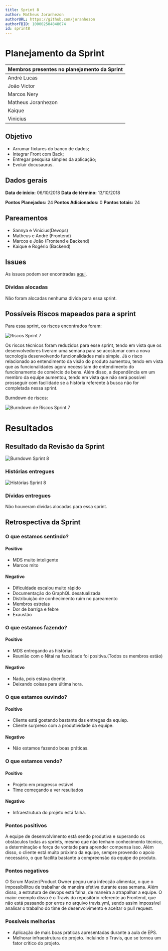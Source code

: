 ```yaml
---
title: Sprint 8
author: Matheus Joranhezon
authorURL: https://github.com/joranhezon
authorFBID: 100002504848674
id: sprint8
---
```


# Planejamento da Sprint

| Membros presentes no planejamento da Sprint  |
|---------------------|
| André Lucas  |
| João Victor  |
| Marcos Nery  |
| Matheus Joranhezon   |
| Kaique   |
| Vinicius   |

## Objetivo

- Arrumar fixtures do banco de dados;
- Integrar Front com Back;
- Entregar pesquisa simples da aplicação;
- Evoluir docusaurus.

## Dados gerais

**Data de início:** 06/10/2018
**Data de término:** 13/10/2018

**Pontos Planejados:** 24
**Pontos Adicionados:** 0
**Pontos totais:** 24


## Pareamentos
- Sannya e Vinícius(Devops)
- Matheus e André (Frontend)
- Marcos e João (Frontend e Backend)
- Kaique e Rogério (Backend)


## Issues

As issues podem ser encontradas [aqui](https://github.com/fga-eps-mds/2018.2-ComexStat/milestone/11).


### Dívidas alocadas

Não foram alocadas nenhuma divída para essa sprint.

## Possíveis Riscos mapeados para a sprint

Para essa sprint, os riscos encontrados foram:

![Riscos Sprint 7](https://fga-eps-mds.github.io/2018.2-ComexStat/img/sprints/sprint8/riscos.png)

Os riscos técnicos foram reduzidos para esse sprint, tendo em vista que os desenvolvedores tiveram uma semana para se acostumar com a nova tecnologia desenvolvendo funcionalidades mais simple. Já o risco relacionado ao entendimento da visão do produto aumentou, tendo em vista que as funcionalidades agora necessitam de entendimento do funcionamento de comércio de bens. Além disso, a dependência em um membro da equipe aumentou, tendo em vista que não será possível prosseguir com facilidade se a história referente à busca não for completada nessa sprint.

Burndown de riscos:

![Burndown de Riscos Sprint 7](https://fga-eps-mds.github.io/2018.2-ComexStat/img/sprints/sprint8/burndownriscos.png)


# Resultados


## Resultado da Revisão da Sprint

![Burndown Sprint 8](https://fga-eps-mds.github.io/2018.2-ComexStat/img/sprints/sprint8/burndownsprint8.png)


### Histórias entregues

![Histórias Sprint 8](https://fga-eps-mds.github.io/2018.2-ComexStat/img/sprints/sprint8/entreguessprint8.png)


### Dívidas entregues

Não houveram dívidas alocadas para essa sprint.


## Retrospectiva da Sprint

### O que estamos sentindo?

#### Positivo
- MDS muito inteligente
- Marcos mito

#### Negativo
- Dificuldade escalou muito rápido
- Documentação do GraphQL desatualizada
- Distribuição de conhecimento ruim no pareamento
- Membros estrelas
- Dor de barriga e febre
- Exaustão

### O que estamos fazendo?

#### Positivo
- MDS entregando as histórias
- Reunião com o Nitai na faculdade foi positiva.(Todos os membros estão)

#### Negativo
- Nada, pois estava doente.
- Deixando coisas para última hora.

### O que estamos ouvindo?

#### Positivo
- Cliente está gostando bastante das entregas da equiep.
- Cliente surpreso com a produtividade da equipe.

#### Negativo
- Não estamos fazendo boas práticas.



### O que estamos vendo?

#### Positivo
- Projeto em progresso estável
- Time começando a ver resultados

#### Negativo
- Infraestrutura do projeto está falha.



### Pontos positivos

A equipe de desenvolvimento está sendo produtiva e superando os obstáculos todas as sprints, mesmo que não tenham conhecimento técnico, a determinação e força de vontade para aprender compensa isso. Além disso, o cliente está muito próximo da equipe, sempre provendo o apoio necessário, o que facilita bastante a compreensão da equipe do produto.


### Pontos negativos

O Scrum Master/Product Owner pegou uma infecção alimentar, o que o impossibilitou de trabalhar de maneira efetiva durante essa semana. Além disso, a estrutura de devops está falha, de maneira a atrapalhar a equipe. O maior exemplo disso é o Travis do repositório referente ao Frontend, que não está passando por erros no arquivo travis.yml, sendo assim impossível analisar o trabalho do time de desenvolvimento e aceitar o pull request.

### Possíveis melhorias

- Aplicação de mais boas práticas apresentadas durante a aula de EPS.
- Melhorar infraestrutura do projeto. Incluindo o Travis, que se tornou um fator crítico do projeto.
